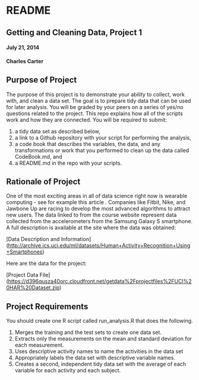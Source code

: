 # README
## Getting and Cleaning Data, Project 1
#### July 21, 2014
#### Charles Carter

## Purpose of Project

The purpose of this project is to demonstrate your ability to collect, work with, and clean a data set. The goal is to prepare tidy data that can be used for later analysis. You will be graded by your peers on a series of yes/no questions related to the project.  This repo explains how all of the scripts work and how they are connected.  You will be required to submit:

1. a tidy data set as described below, 
2. a link to a Github repository with your script for performing the analysis, 
3. a code book that describes the variables, the data, and any transformations or work that you performed to clean up the data called CodeBook.md, and
4. a README.md in the repo with your scripts.

## Rationale of Project

One of the most exciting areas in all of data science right now is wearable computing - see for example this article . Companies like Fitbit, Nike, and Jawbone Up are racing to develop the most advanced algorithms to attract new users. The data linked to from the course website represent data collected from the accelerometers from the Samsung Galaxy S smartphone. A full description is available at the site where the data was obtained: 

[Data Description and Information] (http://archive.ics.uci.edu/ml/datasets/Human+Activity+Recognition+Using+Smartphones)

Here are the data for the project: 

[Project Data File] (https://d396qusza40orc.cloudfront.net/getdata%2Fprojectfiles%2FUCI%20HAR%20Dataset.zip)

## Project Requirements

You should create one R script called run_analysis.R that does the following. 

1. Merges the training and the test sets to create one data set.
2. Extracts only the measurements on the mean and standard deviation for each measurement. 
3. Uses descriptive activity names to name the activities in the data set
4. Appropriately labels the data set with descriptive variable names. 
5. Creates a second, independent tidy data set with the average of each variable for each activity and each subject. 

